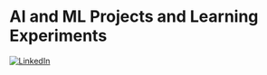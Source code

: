 # AI and ML Projects and Learning Experiments

[![LinkedIn](https://img.shields.io/badge/LinkedIn-Connect-blue)](https://www.linkedin.com/in/mpazaryna/)

